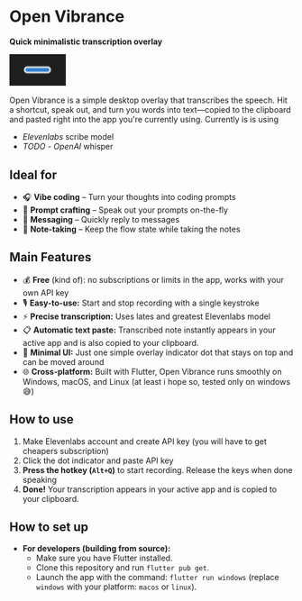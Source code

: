 # Open Vibrance

**Quick minimalistic transcription overlay**

<img src="./imgs/demo.gif" alt="Demo" width="100" />

Open Vibrance is a simple desktop overlay that transcribes the speech. Hit a shortcut, speak out, and turn you words into text—copied to the clipboard and pasted right into the app you're currently using. 
Currently is is using
- *Elevenlabs* scribe model
- _*TODO*_ - *OpenAI* whisper

## Ideal for
- 🎧 **Vibe coding** – Turn your thoughts into coding prompts
- 🚀 **Prompt crafting** – Speak out your prompts on-the-fly
- 💬 **Messaging** – Quickly reply to messages
- 📝 **Note-taking** – Keep the flow state while taking the notes

## Main Features
- 💰 **Free** (kind of): no subscriptions or limits in the app, works with your own API key
- 🎙️ **Easy-to-use:** Start and stop recording with a single keystroke
- ⚡ **Precise transcription:** Uses lates and greatest Elevenlabs model
- 📋 **Automatic text paste:** Transcribed note instantly appears in your active app and is also copied to your clipboard. 
- 📌 **Minimal UI:** Just one simple overlay indicator dot that stays on top and can be moved around
- 🌐 **Cross-platform:** Built with Flutter, Open Vibrance runs smoothly on Windows, macOS, and Linux (at least i hope so, tested only on windows 😅)

## How to use
1. Make Elevenlabs account and create API key (you will have to get cheapers subscription)
2. Click the dot indicator and paste API key
3. **Press the hotkey (`Alt+Q`)** to start recording. Release the keys when done speaking
4. **Done!** Your transcription appears in your active app and is copied to your clipboard.

## How to set up
- **For developers (building from source):**
    - Make sure you have Flutter installed.
    - Clone this repository and run `flutter pub get`.
    - Launch the app with the command: `flutter run windows` (replace `windows` with your platform: `macos` or `linux`).